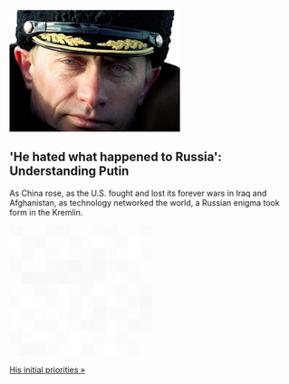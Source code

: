 
!['He hated what happened to Russia': Understanding Putin](./20220327235850.png)
## 'He hated what happened to Russia': Understanding Putin

As China rose, as the U.S. fought and lost its forever wars in Iraq and Afghanistan, as technology networked the world, a Russian enigma took form in the Kremlin.

![pic](../square_bg.png)

[His initial priorities »](https://www.yahoo.com/news/making-vladimir-putin-144553109.html)
